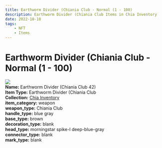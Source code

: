 ```yaml
---
title: Earthworm Divider (Chiania Club - Normal (1 - 100)
description: Earthworm Divider (Chiania Club Items in Chia Inventory
date: 2022-10-10
tags:
    - NFT
    - Items
---
```


# Earthworm Divider (Chiania Club - Normal (1 - 100)
<div class="item_thumbnail">
<img loading="lazy" src="https://bafybeigp6t3mrhxbxi4djgdyhgckepflzi7czkcxkro3b6kpxnsgihnm5m.ipfs.nftstorage.link/42.gif"><br/>
<div><strong>Name:</strong> Earthworm Divider (Chiania Club 42)</div>
<div><strong>Item Type:</strong> Earthworm Divider (Chiania Club</div>
<div><strong>Collection:</strong> <a href="https://www.spacescan.io/xch/nft/collection/col1ucr852c8uzgemuashmz65kmnt2nn4wuhecevrwhtkk72ukfc5c7s6wn3sj">Chia Inventory</a></div>
<div><strong>item_category:</strong> weapon</div>
<div><strong>weapon_type:</strong> Chiania Club</div>
<div><strong>handle_type:</strong> blue gray</div>
<div><strong>base_type:</strong> brown</div>
<div><strong>decoration_type:</strong> blank</div>
<div><strong>head_type:</strong> morningstar spike-I deep-blue-gray</div>
<div><strong>connector_type:</strong> blank</div>
<div><strong>mark_type:</strong> blank</div>
</div>


